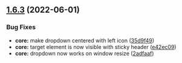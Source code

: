 ## [1.6.3](https://github.com/italia/bootstrap-italia/compare/v1.6.2...v1.6.3) (2022-06-01)

### Bug Fixes

* **core:** make dropdown centered with left icon ([35d9f49](https://github.com/italia/bootstrap-italia/commit/35d9f4974e587a271719d44d72727b557d803ee9))
* **core:** target element is now visible with sticky header ([e42ec09](https://github.com/italia/bootstrap-italia/commit/e42ec09759a3bac23e1083711ae3860ddbf28dbc))
* **core:** dropdown now works on window resize ([2adfaaf](https://github.com/italia/bootstrap-italia/commit/2adfaafc564b4b55a00d026986bc951548e60390))